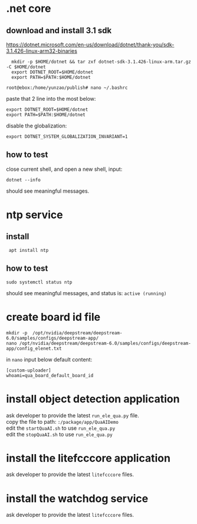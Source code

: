 # .net core
## download and install 3.1 sdk
  https://dotnet.microsoft.com/en-us/download/dotnet/thank-you/sdk-3.1.426-linux-arm32-binaries
```
  mkdir -p $HOME/dotnet && tar zxf dotnet-sdk-3.1.426-linux-arm.tar.gz -C $HOME/dotnet
  export DOTNET_ROOT=$HOME/dotnet
  export PATH=$PATH:$HOME/dotnet
```
```
root@ebox:/home/yunzao/publish# nano ~/.bashrc
```
paste that 2 line into the most below:
```
export DOTNET_ROOT=$HOME/dotnet
export PATH=$PATH:$HOME/dotnet

```
disable the globalization:
```
export DOTNET_SYSTEM_GLOBALIZATION_INVARIANT=1
```
## how to test
close current shell, and open a new shell, input:
```
dotnet --info
```
should see meaningful messages.
# ntp service
## install
```
 apt install ntp
```
## how to test
```
sudo systemctl status ntp
```
should see meaningful messages, and status is: `active (running)` 

# create board id file 
```
mkdir -p  /opt/nvidia/deepstream/deepstream-6.0/samples/configs/deepstream-app/
nano /opt/nvidia/deepstream/deepstream-6.0/samples/configs/deepstream-app/config_elenet.txt
```
in `nano` input below default content:
```
[custom-uploader]
whoami=qua_board_default_board_id
```
# install object detection application
ask developer to provide the latest `run_ele_qua.py` file.    
copy the file to path: `:/package/app/QuaAIDemo`    
edit the `startQuaAI.sh` to use `run_ele_qua.py`    
edit the `stopQuaAI.sh` to use `run_ele_qua.py`

# install the litefcccore application
ask developer to provide the latest `litefcccore` files.  

# install the watchdog service
ask developer to provide the latest `litefcccore` files.  

